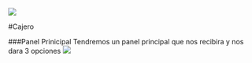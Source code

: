 
![](https://raw.githubusercontent.com/C4STR000/cajero-banco-java/main/imagenes/cajero.png)

#Cajero 

###Panel Prinicipal
Tendremos un panel principal que nos recibira y nos dara 3 opciones 
![](https://raw.githubusercontent.com/C4STR000/cajero-banco-java/main/imagenes/main.png)
